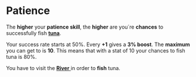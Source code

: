 # Patience

The **higher** your **patience skill**, the **higher** are you´re **chances** to successfully fish [**tuna**](../assets/tuna.md).

Your success rate starts at 50%. Every **+1** gives a **3% boost**. The **maximum** you can get to is **10**. This means that with a stat of 10 your chances to fish tuna is 80%.

You have to visit the [**River** ](../../howdy-games/locations/river.md)in order to **fish** tuna.
